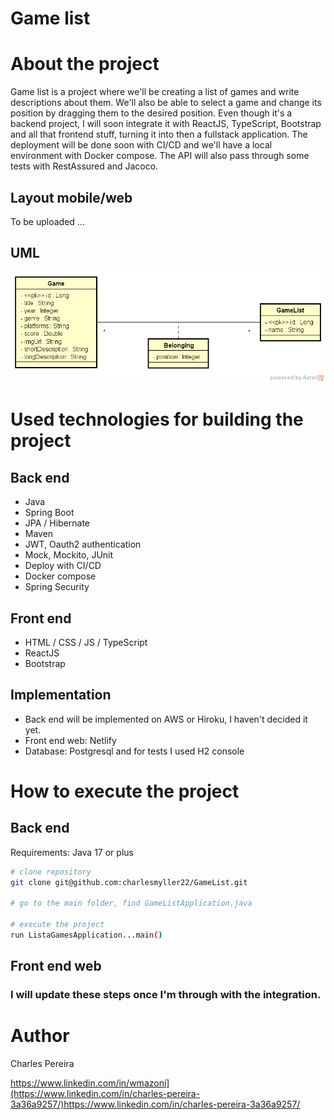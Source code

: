 # Game list

# About the project

Game list is a project where we'll be creating a list of games and write descriptions about them. 
We'll also be able to select a game and change its position by dragging them to the desired position. 
Even though it's a backend project, I will soon integrate it with ReactJS, TypeScript, Bootstrap and all that frontend stuff, turning it into then a fullstack application.
The deployment will be done soon with CI/CD and we'll have a local environment with Docker compose. 
The API will also pass through some tests with RestAssured and Jacoco. 

## Layout mobile/web
To be uploaded ...

## UML 
![UML](https://github.com/charlesmyller22/images-for-my-projects/blob/main/dslist-model.png)

# Used technologies for building the project
## Back end
- Java
- Spring Boot
- JPA / Hibernate
- Maven
- JWT, Oauth2 authentication
- Mock, Mockito, JUnit
- Deploy with CI/CD
- Docker compose
- Spring Security
## Front end
- HTML / CSS / JS / TypeScript
- ReactJS
- Bootstrap

## Implementation
- Back end will be implemented on AWS or Hiroku, I haven't decided it yet. 
- Front end web: Netlify
- Database: Postgresql and for tests I used H2 console

# How to execute the project 

## Back end
Requirements: Java 17 or plus

```bash
# clone repository 
git clone git@github.com:charlesmyller22/GameList.git

# go to the main folder, find GameListApplication.java

# execute the project
run ListaGamesApplication...main()
```

## Front end web

### I will update these steps once I'm through with the integration.

# Author

Charles Pereira

https://www.linkedin.com/in/wmazoni](https://www.linkedin.com/in/charles-pereira-3a36a9257/)https://www.linkedin.com/in/charles-pereira-3a36a9257/
